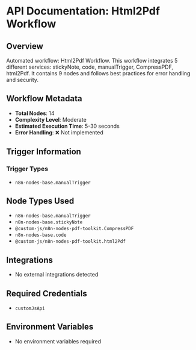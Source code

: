 # API Documentation: Html2Pdf Workflow

## Overview
Automated workflow: Html2Pdf Workflow. This workflow integrates 5 different services: stickyNote, code, manualTrigger, CompressPDF, html2Pdf. It contains 9 nodes and follows best practices for error handling and security.

## Workflow Metadata
- **Total Nodes**: 14
- **Complexity Level**: Moderate
- **Estimated Execution Time**: 5-30 seconds
- **Error Handling**: ❌ Not implemented

## Trigger Information
### Trigger Types
- `n8n-nodes-base.manualTrigger`

## Node Types Used
- `n8n-nodes-base.manualTrigger`
- `n8n-nodes-base.stickyNote`
- `@custom-js/n8n-nodes-pdf-toolkit.CompressPDF`
- `n8n-nodes-base.code`
- `@custom-js/n8n-nodes-pdf-toolkit.html2Pdf`

## Integrations
- No external integrations detected

## Required Credentials
- `customJsApi`

## Environment Variables
- No environment variables required
